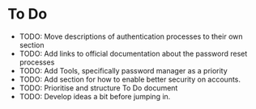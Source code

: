# To Do

- TODO: Move descriptions of authentication processes to their own section
- TODO: Add links to official documentation about the password reset processes
- TODO: Add Tools, specifically password manager as a priority
- TODO: Add section for how to enable better security on accounts.
- TODO: Prioritise and structure To Do document
- TODO: Develop ideas a bit before jumping in.
